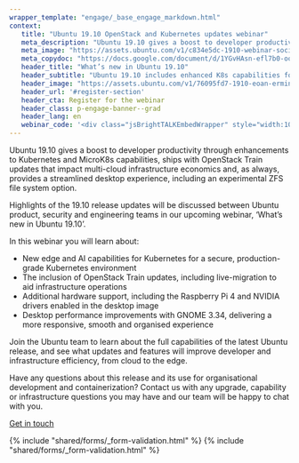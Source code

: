 ```yaml
---
wrapper_template: "engage/_base_engage_markdown.html"
context:
   title: "Ubuntu 19.10 OpenStack and Kubernetes updates webinar"
   meta_description: "Ubuntu 19.10 gives a boost to developer productivity through enhancements to Kubernetes and MicroK8s capabilities, ships with OpenStack Train updates that impact multi-cloud infrastructure economics and, as always, provides a streamlined desktop experience, including an experimental ZFS file system option."
   meta_image: "https://assets.ubuntu.com/v1/c834e5dc-1910-webinar-socia.jpg"
   meta_copydoc: "https://docs.google.com/document/d/1YGvHAsn-efl7b0-ooXI2by3_DCGylGpawFW0K96ccps/edit"
   header_title: "What’s new in Ubuntu 19.10"
   header_subtitle: "Ubuntu 19.10 includes enhanced K8s capabilities for edge and AI/ML, OpenStack Train live-migration extensions for easier infrastructure deployments and more."
   header_image: "https://assets.ubuntu.com/v1/76095fd7-1910-eoan-ermine-mascot-white.svg"
   header_url: '#register-section'
   header_cta: Register for the webinar
   header_class: p-engage-banner--grad
   header_lang: en
   webinar_code: '<div class="jsBrightTALKEmbedWrapper" style="width:100%; height:100%; position:relative;background: #ffffff;"><script class="jsBrightTALKEmbedConfig" type="application/json">{ "channelId" : 6793, "language": "en-US", "commId" : 373550, "displayMode" : "standalone", "height" : "auto" }</script><script src="https://www.brighttalk.com/clients/js/player-embed/player-embed.js" class="jsBrightTALKEmbed"></script></div>'
---
```


Ubuntu 19.10 gives a boost to developer productivity through enhancements to Kubernetes and MicroK8s capabilities, ships with OpenStack Train updates that impact multi-cloud infrastructure economics and, as always, provides a streamlined desktop experience, including an experimental ZFS file system option.

Highlights of the 19.10 release updates will be discussed between Ubuntu product, security and engineering teams in our upcoming webinar, ‘What’s new in Ubuntu 19.10’.

In this webinar you will learn about:

- New edge and AI capabilities for Kubernetes for a secure, production-grade Kubernetes environment
- The inclusion of OpenStack Train updates, including live-migration to aid infrastructure operations
- Additional hardware support, including the Raspberry Pi 4 and NVIDIA drivers enabled in the desktop image
- Desktop performance improvements with GNOME 3.34, delivering a more responsive, smooth and organised experience

Join the Ubuntu team to learn about the full capabilities of the latest Ubuntu release, and see what updates and features will improve developer and infrastructure efficiency, from cloud to the edge.

Have any questions about this release and its use for organisational development and containerization? Contact us with any upgrade, capability or infrastructure questions you may have and our team will be happy to chat with you.

<a class="p-button--neutral js-invoke-modal" href="/contact-us">Get in touch</a>

{% include "shared/forms/_form-validation.html" %}
{% include "shared/forms/_form-validation.html" %}
